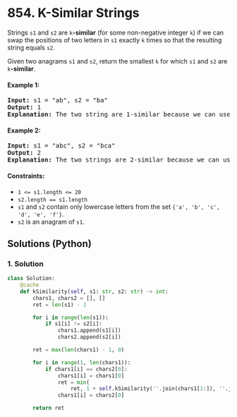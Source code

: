# 854. K-Similar Strings
Strings `s1` and `s2` are `k`**-similar** (for some non-negative integer `k`) if we can swap the positions of two letters in `s1` exactly `k` times so that the resulting string equals `s2`.

Given two anagrams `s1` and `s2`, return the smallest `k` for which `s1` and `s2` are `k`**-similar**.

#### Example 1:
<pre>
<strong>Input:</strong> s1 = "ab", s2 = "ba"
<strong>Output:</strong> 1
<strong>Explanation:</strong> The two string are 1-similar because we can use one swap to change s1 to s2: "ab" --> "ba".
</pre>

#### Example 2:
<pre>
<strong>Input:</strong> s1 = "abc", s2 = "bca"
<strong>Output:</strong> 2
<strong>Explanation:</strong> The two strings are 2-similar because we can use two swaps to change s1 to s2: "abc" --> "bac" --> "bca".
</pre>

#### Constraints:
* `1 <= s1.length <= 20`
* `s2.length == s1.length`
* `s1` and `s2` contain only lowercase letters from the set `{'a', 'b', 'c', 'd', 'e', 'f'}`.
* `s2` is an anagram of `s1`.

## Solutions (Python)

### 1. Solution
```Python
class Solution:
    @cache
    def kSimilarity(self, s1: str, s2: str) -> int:
        chars1, chars2 = [], []
        ret = len(s1) - 1

        for i in range(len(s1)):
            if s1[i] != s2[i]:
                chars1.append(s1[i])
                chars2.append(s2[i])

        ret = max(len(chars1) - 1, 0)

        for i in range(1, len(chars1)):
            if chars1[i] == chars2[0]:
                chars1[i] = chars1[0]
                ret = min(
                    ret, 1 + self.kSimilarity(''.join(chars1[1:]), ''.join(chars2[1:])))
                chars1[i] = chars2[0]

        return ret
```
